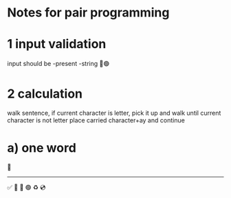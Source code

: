 # Notes for pair programming

# 1 input validation
input should be
-present
-string
🔴🟢

# 2 calculation
walk sentence, if current character is letter, pick it up and walk until current character is not letter
place carried character+ay and continue

# a) one word
🔴

***
✅ 🍅 🔴 🟢 ♻️ 💿
